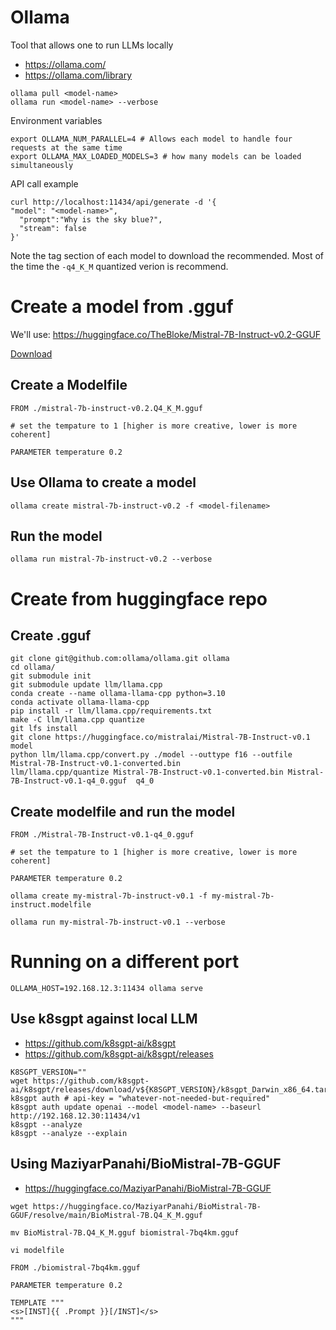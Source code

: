 # Ollama

Tool that allows one to run LLMs locally

- https://ollama.com/
- https://ollama.com/library

```
ollama pull <model-name>
ollama run <model-name> --verbose
```

Environment variables

```
export OLLAMA_NUM_PARALLEL=4 # Allows each model to handle four requests at the same time
export OLLAMA_MAX_LOADED_MODELS=3 # how many models can be loaded simultaneously
```

API call example

```
curl http://localhost:11434/api/generate -d '{
"model": "<model-name>",
  "prompt":"Why is the sky blue?",
  "stream": false
}'
```


Note the tag section of each model to download the recommended. Most of the time the `-q4_K_M` quantized verion is recommend.


# Create a model from .gguf

We'll use: https://huggingface.co/TheBloke/Mistral-7B-Instruct-v0.2-GGUF

[Download](https://huggingface.co/TheBloke/Mistral-7B-Instruct-v0.2-GGUF/blob/main/mistral-7b-instruct-v0.2.Q4_K_M.gguf)

## Create a Modelfile

```
FROM ./mistral-7b-instruct-v0.2.Q4_K_M.gguf

# set the tempature to 1 [higher is more creative, lower is more coherent]

PARAMETER temperature 0.2
```

## Use Ollama to create a model

```
ollama create mistral-7b-instruct-v0.2 -f <model-filename>
```

## Run the model

```
ollama run mistral-7b-instruct-v0.2 --verbose
```

# Create from huggingface repo

## Create .gguf

```
git clone git@github.com:ollama/ollama.git ollama
cd ollama/
git submodule init
git submodule update llm/llama.cpp
conda create --name ollama-llama-cpp python=3.10
conda activate ollama-llama-cpp
pip install -r llm/llama.cpp/requirements.txt
make -C llm/llama.cpp quantize
git lfs install
git clone https://huggingface.co/mistralai/Mistral-7B-Instruct-v0.1 model
python llm/llama.cpp/convert.py ./model --outtype f16 --outfile Mistral-7B-Instruct-v0.1-converted.bin
llm/llama.cpp/quantize Mistral-7B-Instruct-v0.1-converted.bin Mistral-7B-Instruct-v0.1-q4_0.gguf  q4_0
```

## Create modelfile and run the model

```
FROM ./Mistral-7B-Instruct-v0.1-q4_0.gguf

# set the tempature to 1 [higher is more creative, lower is more coherent]

PARAMETER temperature 0.2
```

```
ollama create my-mistral-7b-instruct-v0.1 -f my-mistral-7b-instruct.modelfile

ollama run my-mistral-7b-instruct-v0.1 --verbose
```

# Running on a different port

```
OLLAMA_HOST=192.168.12.3:11434 ollama serve
```

## Use k8sgpt against local LLM

- https://github.com/k8sgpt-ai/k8sgpt
- https://github.com/k8sgpt-ai/k8sgpt/releases

```
K8SGPT_VERSION=""
wget https://github.com/k8sgpt-ai/k8sgpt/releases/download/v${K8SGPT_VERSION}/k8sgpt_Darwin_x86_64.tar.gz
k8sgpt auth # api-key = "whatever-not-needed-but-required"
k8sgpt auth update openai --model <model-name> --baseurl http://192.168.12.30:11434/v1
k8sgpt --analyze
k8sgpt --analyze --explain
```

## Using MaziyarPanahi/BioMistral-7B-GGUF

-  https://huggingface.co/MaziyarPanahi/BioMistral-7B-GGUF


```
wget https://huggingface.co/MaziyarPanahi/BioMistral-7B-GGUF/resolve/main/BioMistral-7B.Q4_K_M.gguf

mv BioMistral-7B.Q4_K_M.gguf biomistral-7bq4km.gguf

```

`vi modelfile`

```
FROM ./biomistral-7bq4km.gguf

PARAMETER temperature 0.2

TEMPLATE """
<s>[INST]{{ .Prompt }}[/INST]</s>
"""
```